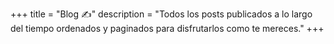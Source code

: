 +++
title = "Blog ✍️"
description = "Todos los posts publicados a lo largo del tiempo ordenados y paginados para disfrutarlos como te mereces."
+++